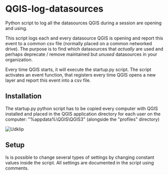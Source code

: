 # QGIS-log-datasources
Python script to log all the datasources QGIS during a session are opening and using.

This script logs each and every datasource QGIS is opening and report this event to a common csv file (normally placed on a common networked drive). The purpose is to find which datasources that *actually* are used and perhaps deprecate / remove maintained but *unused* datasources in your organization.

Every time QGIS starts, it will execute the startup.py script. The script activates an event function, that registers every time QGIS opens a new layer and report this event into a csv file.

## Installation
The startup.py python script has to be copied every computer with QGIS installed and placed in the QGIS application directory for each user on the computer: "%appdata%\QGIS\QGIS3" (alongside the "profiles" directory)

![Udklip](https://user-images.githubusercontent.com/1866520/187031406-7b210161-bf60-4e3b-84d3-e262d0162653.jpg)

## Setup
Is is possible to change several types of settings by changing constant values inside the script. All settings are documented in the script using comments.



